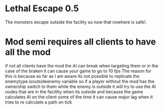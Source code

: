 
# Lethal Escape 0.5

The monsters escape outside the facility so now that nowhere is safe!.

# Mod semi requires all clients to have all the mod
if not all clients have the mod the AI can break when targeting them or in the case of the braken it can cause your game to go to 10 fps
The reason for this is because as far as I am aware its not possible to replicate the enemytype.isoutsideenemy variable so if a player without the mod has the ownership 
switch to them while the enemy is outside it will try to use the AI nodes that are in the facillity when its outside and because the game calculates AI on the client some of the time it can cause major lag when it tries to re calculate a path on tick 